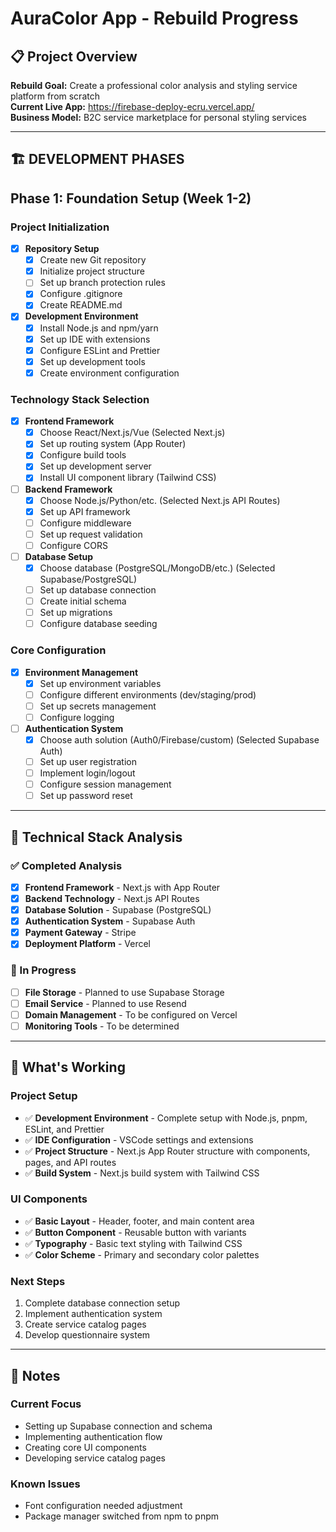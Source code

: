 # AuraColor App - Rebuild Progress

## 📋 Project Overview
**Rebuild Goal:** Create a professional color analysis and styling service platform from scratch  
**Current Live App:** https://firebase-deploy-ecru.vercel.app/  
**Business Model:** B2C service marketplace for personal styling services

---

## 🏗️ DEVELOPMENT PHASES

## Phase 1: Foundation Setup (Week 1-2)

### Project Initialization
- [x] **Repository Setup**
  - [x] Create new Git repository
  - [x] Initialize project structure
  - [ ] Set up branch protection rules
  - [x] Configure .gitignore
  - [x] Create README.md

- [x] **Development Environment**
  - [x] Install Node.js and npm/yarn
  - [x] Set up IDE with extensions
  - [x] Configure ESLint and Prettier
  - [x] Set up development tools
  - [x] Create environment configuration

### Technology Stack Selection
- [x] **Frontend Framework**
  - [x] Choose React/Next.js/Vue (Selected Next.js)
  - [x] Set up routing system (App Router)
  - [x] Configure build tools
  - [x] Set up development server
  - [x] Install UI component library (Tailwind CSS)

- [ ] **Backend Framework**
  - [x] Choose Node.js/Python/etc. (Selected Next.js API Routes)
  - [x] Set up API framework
  - [ ] Configure middleware
  - [ ] Set up request validation
  - [ ] Configure CORS

- [ ] **Database Setup**
  - [x] Choose database (PostgreSQL/MongoDB/etc.) (Selected Supabase/PostgreSQL)
  - [ ] Set up database connection
  - [ ] Create initial schema
  - [ ] Set up migrations
  - [ ] Configure database seeding

### Core Configuration
- [x] **Environment Management**
  - [x] Set up environment variables
  - [ ] Configure different environments (dev/staging/prod)
  - [ ] Set up secrets management
  - [ ] Configure logging

- [ ] **Authentication System**
  - [x] Choose auth solution (Auth0/Firebase/custom) (Selected Supabase Auth)
  - [ ] Set up user registration
  - [ ] Implement login/logout
  - [ ] Configure session management
  - [ ] Set up password reset

---

## 🔧 Technical Stack Analysis

### ✅ Completed Analysis
- [x] **Frontend Framework** - Next.js with App Router
- [x] **Backend Technology** - Next.js API Routes
- [x] **Database Solution** - Supabase (PostgreSQL)
- [x] **Authentication System** - Supabase Auth
- [x] **Payment Gateway** - Stripe
- [x] **Deployment Platform** - Vercel

### 🚧 In Progress
- [ ] **File Storage** - Planned to use Supabase Storage
- [ ] **Email Service** - Planned to use Resend
- [ ] **Domain Management** - To be configured on Vercel
- [ ] **Monitoring Tools** - To be determined

---

## 🚀 What's Working

### Project Setup
- ✅ **Development Environment** - Complete setup with Node.js, pnpm, ESLint, and Prettier
- ✅ **IDE Configuration** - VSCode settings and extensions
- ✅ **Project Structure** - Next.js App Router structure with components, pages, and API routes
- ✅ **Build System** - Next.js build system with Tailwind CSS

### UI Components
- ✅ **Basic Layout** - Header, footer, and main content area
- ✅ **Button Component** - Reusable button with variants
- ✅ **Typography** - Basic text styling with Tailwind CSS
- ✅ **Color Scheme** - Primary and secondary color palettes

### Next Steps
1. Complete database connection setup
2. Implement authentication system
3. Create service catalog pages
4. Develop questionnaire system

---

## 📝 Notes

### Current Focus
- Setting up Supabase connection and schema
- Implementing authentication flow
- Creating core UI components
- Developing service catalog pages

### Known Issues
- Font configuration needed adjustment
- Package manager switched from npm to pnpm